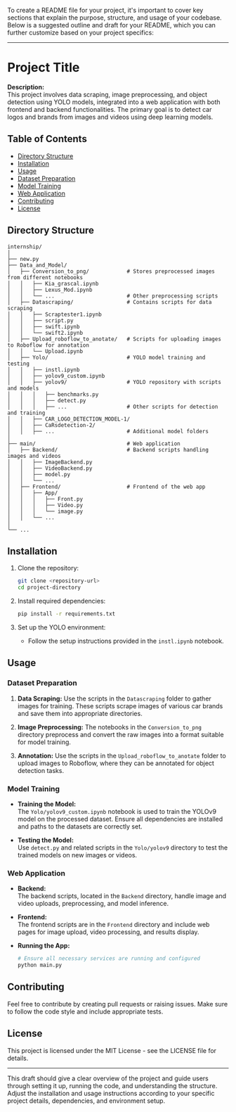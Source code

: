 To create a README file for your project, it's important to cover key sections that explain the purpose, structure, and usage of your codebase. Below is a suggested outline and draft for your README, which you can further customize based on your project specifics:

---

# Project Title

**Description:**  
This project involves data scraping, image preprocessing, and object detection using YOLO models, integrated into a web application with both frontend and backend functionalities. The primary goal is to detect car logos and brands from images and videos using deep learning models.

## Table of Contents
- [Directory Structure](#directory-structure)
- [Installation](#installation)
- [Usage](#usage)
- [Dataset Preparation](#dataset-preparation)
- [Model Training](#model-training)
- [Web Application](#web-application)
- [Contributing](#contributing)
- [License](#license)

## Directory Structure

```plaintext
internship/
│
├── new.py
├── Data_and_Model/
│   ├── Conversion_to_png/            # Stores preprocessed images from different notebooks
│   │   ├── Kia_grascal.ipynb
│   │   ├── Lexus_Mod.ipynb
│   │   └── ...                       # Other preprocessing scripts
│   ├── Datascraping/                 # Contains scripts for data scraping
│   │   ├── Scraptester1.ipynb
│   │   ├── script.py
│   │   ├── swift.ipynb
│   │   └── swift2.ipynb
│   ├── Upload_roboflow_to_anotate/   # Scripts for uploading images to Roboflow for annotation
│   │   └── Upload.ipynb
│   ├── Yolo/                         # YOLO model training and testing
│   │   ├── instl.ipynb
│   │   ├── yolov9_custom.ipynb
│   │   ├── yolov9/                   # YOLO repository with scripts and models
│   │   │   ├── benchmarks.py
│   │   │   ├── detect.py
│   │   │   ├── ...                   # Other scripts for detection and training
│   │   ├── CAR_LOGO_DETECTION_MODEL-1/
│   │   ├── CaRsdetection-2/
│   │   ├── ...                       # Additional model folders
│
├── main/                             # Web application
│   ├── Backend/                      # Backend scripts handling images and videos
│   │   ├── ImageBackend.py
│   │   ├── VideoBackend.py
│   │   ├── model.py
│   │   └── ...
│   ├── Frontend/                     # Frontend of the web app
│   │   ├── App/
│   │   │   ├── Front.py
│   │   │   ├── Video.py
│   │   │   └── image.py
│   │   └── ...
│
└── ...
```

## Installation

1. Clone the repository:
   ```bash
   git clone <repository-url>
   cd project-directory
   ```
   
2. Install required dependencies:
   ```bash
   pip install -r requirements.txt
   ```

3. Set up the YOLO environment:
   - Follow the setup instructions provided in the `instl.ipynb` notebook.

## Usage

### Dataset Preparation

1. **Data Scraping:** Use the scripts in the `Datascraping` folder to gather images for training. These scripts scrape images of various car brands and save them into appropriate directories.
   
2. **Image Preprocessing:** The notebooks in the `Conversion_to_png` directory preprocess and convert the raw images into a format suitable for model training.

3. **Annotation:** Use the scripts in the `Upload_roboflow_to_anotate` folder to upload images to Roboflow, where they can be annotated for object detection tasks.

### Model Training

- **Training the Model:**  
  The `Yolo/yolov9_custom.ipynb` notebook is used to train the YOLOv9 model on the processed dataset. Ensure all dependencies are installed and paths to the datasets are correctly set.
  
- **Testing the Model:**  
  Use `detect.py` and related scripts in the `Yolo/yolov9` directory to test the trained models on new images or videos.

### Web Application

- **Backend:**  
  The backend scripts, located in the `Backend` directory, handle image and video uploads, preprocessing, and model inference.

- **Frontend:**  
  The frontend scripts are in the `Frontend` directory and include web pages for image upload, video processing, and results display.

- **Running the App:**
  ```bash
  # Ensure all necessary services are running and configured
  python main.py
  ```

## Contributing

Feel free to contribute by creating pull requests or raising issues. Make sure to follow the code style and include appropriate tests.

## License

This project is licensed under the MIT License - see the LICENSE file for details.

---

This draft should give a clear overview of the project and guide users through setting it up, running the code, and understanding the structure. Adjust the installation and usage instructions according to your specific project details, dependencies, and environment setup.